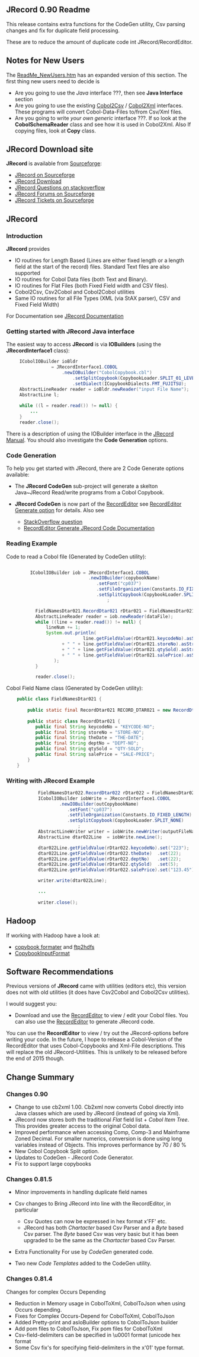 ## JRecord 0.90 Readme
This release contains extra functions for the CodeGen utility,
Csv parsing changes and fix for duplicate field processing.

These are to reduce the amount of duplicate code int JRecord/RecordEditor.

## Notes for New Users
The [ReadMe_NewUsers.htm](ReadMe_NewUsers.htm) has an expanded version of this section.
The first thing new users need to decide is

* Are you going to use the *Java* interface ???, then see **Java Interface** section
* Are you going to use the existing [Cobol2Csv](http://coboltocsv.sourceforge.net/wCbl2C02.htm) / [Cobol2Xml](http://coboltoxml.sourceforge.net/wCbl2X02.htm) interfaces. These programs will
convert Cobol-Data-Files to/from Csv/Xml files.
* Are you going to write *your own generic* interface ???. If so look at the **CobolSchemaReader** class
and see how it is used in Cobol2Xml. Also If copying files, look at **Copy** class.

## JRecord Download site

**JRecord** is available from [Sourceforge](https://sourceforge.net/projects/jrecord/):

* [JRecord on Sourceforge](https://sourceforge.net/projects/jrecord/)
* [JRecord Download](https://sourceforge.net/projects/jrecord/files/)
* [JRecord Questions on stackoverflow](https://stackoverflow.com/questions/tagged/jrecord)
* [JRecord Forums on Sourceforge](https://sourceforge.net/p/jrecord/discussion/)
* [JRecord Tickets on Sourceforge](https://sourceforge.net/p/jrecord/_list/tickets)

## JRecord

### Introduction

**JRecord** provides

* IO routines for Length Based (Lines are either fixed length or a length
field at the start of the record) files. Standard Text files are also supported
* IO routines for Cobol Data files (both Text and Binary).
* IO routines for Flat Files (both Fixed Field width and CSV files).
* Cobol2Csv, Csv2Cobol and Cobol2Cobol utilities
* Same IO routines for all File Types (XML (via StAX parser), CSV and Fixed Field Width) 

For Documentation see [JRecord Documentation](Docs/JRecordIntro.htm)

### Getting started with JRecord Java interface
The easiest way to access **JRecord** is via **IOBuilders** (using the **JRecordInterface1** class):

```java
     ICobolIOBuilder ioBldr 
                 = JRecordInterface1.COBOL
                     .newIOBuilder("CobolCopybook.cbl")
                         .setSplitCopybook(CopybookLoader.SPLIT_01_LEVEL)
                         .setDialect(ICopybookDialects.FMT_FUJITSU);
     AbstractLineReader reader = ioBldr.newReader("input File Name");
     AbstractLine l;
         
     while ((l = reader.read()) != null) {
         ...
     }
     reader.close();
```

There is a description of using the IOBuilder interface in the [JRecord Manual](Docs/JRecordIntro.htm#HDRIOBLDR"). You should also investigate
the **Code Generation** options.


### Code Generation
To help you get started with JRecord, there are 2 Code Generate options available:
 
* The **JRecord CodeGen** sub-project will generate a skelton Java~JRecord Read/write programs from a Cobol Copybook.
* **JRecord CodeGen** is now part of the [RecordEditor](https://sourceforge.net/projects/record-editor/)
see [RecordEditor Generate option](Docs/RecordEditorGenerate.htm) for details. Also see 

    * [StackOverflow question](https://stackoverflow.com/questions/46313332/how-do-you-generate-javajrecord-code-fror-a-cobol-copybook)
    * [RecordEditor Generate JRecord Code Documentation](http://record-editor.sourceforge.net/RecordEditorGenerate.htm)

### Reading Example

Code to read a Cobol file (Generated by CodeGen utility):

```java

         ICobolIOBuilder iob = JRecordInterface1.COBOL
                               .newIOBuilder(copybookName)
                                  .setFont("cp037")
                                  .setFileOrganization(Constants.IO_FIXED_LENGTH)
                                  .setSplitCopybook(CopybookLoader.SPLIT_NONE)
                                      ;  

           FieldNamesDtar021.RecordDtar021 rDtar021 = FieldNamesDtar021.RECORD_DTAR021;
           AbstractLineReader reader = iob.newReader(dataFile);
           while ((line = reader.read()) != null) {
               lineNum += 1;
               System.out.println(
                             line.getFieldValue(rDtar021.keycodeNo).asString()
                     + " " + line.getFieldValue(rDtar021.storeNo).asString()
                     + " " + line.getFieldValue(rDtar021.qtySold).asString()
                     + " " + line.getFieldValue(rDtar021.salePrice).asString()
                  );
           }

           reader.close();
```

Cobol Field Name class (Generated by CodeGen utility):

```java 
    public class FieldNamesDtar021 {
    
        public static final RecordDtar021 RECORD_DTAR021 = new RecordDtar021();
    
        public static class RecordDtar021 {
           public final String keycodeNo = "KEYCODE-NO";
           public final String storeNo = "STORE-NO";
           public final String theDate = "THE-DATE";
           public final String deptNo = "DEPT-NO";
           public final String qtySold = "QTY-SOLD";
           public final String salePrice = "SALE-PRICE";
        }
    }
```   

### Writing with JRecord Example

```java 
            FieldNamesDtar022.RecordDtar022 rDtar022 = FieldNamesDtar022.RECORD_DTAR022;
	        ICobolIOBuilder iobWrite = JRecordInterface1.COBOL
	                .newIOBuilder(outCopybookName)
	                   .setFont("cp037")
	                   .setFileOrganization(Constants.IO_FIXED_LENGTH)
	                   .setSplitCopybook(CopybookLoader.SPLIT_NONE)
	                       ;  
	        AbstractLineWriter writer = iobWrite.newWriter(outputFileName);
	        AbstractLine dtar022Line  = iobWrite.newLine();

            dtar022Line.getFieldValue(rDtar022.keycodeNo).set("223");
            dtar022Line.getFieldValue(rDtar022.theDate)  .set(22);
            dtar022Line.getFieldValue(rDtar022.deptNo)   .set(22);
            dtar022Line.getFieldValue(rDtar022.qtySold)  .set(5);
            dtar022Line.getFieldValue(rDtar022.salePrice).set("123.45");

            writer.write(dtar022Line);

            ...
            
            writer.close();
```

## Hadoop

If working with Hadoop have a look at:

* [copybook formater](https://github.com/gss2002/copybook_formatter) and [ftp2hdfs](https://github.com/gss2002/ftp2hdfs) 
* [CopybookInputFormat](https://github.com/tmalaska/CopybookInputFormat)

## Software Recommendations
Previous versions of **JRecord** came with utilities (editors etc), this version does not
with old utilities (it does have Csv2Cobol and Cobol2Csv utilities).

I would suggest you:
* Download and use the [RecordEditor](http://record-editor.sourceforge.net/) to view / edit your Cobol files.
You can also use the [RecordEditor](http://record-editor.sourceforge.net/) to generate JRecord code.

You can use the **RecordEditor** to view / try out the JRecord-options before writing your code.
In the future, I hope to release a Cobol-Version of the RecordEditor that uses Cobol-Copybooks and Xml-File
descriptions. This will replace the old JRecord-Utilities. This is unlikely to be released before the end of 2015 though.

##  Change Summary
     
### Changes 0.90

* Change to use cb2xml 1.00. Cb2xml now converts Cobol directly into Java classes which are used by JRecord (instead of going via Xml).
* JRecord now stores both the traditional *Flat* field list + *Cobol Item Tree*. This provides greater access to the original Cobol data.
* Improved performance when accessing Comp, Comp-3 and Mainframe Zoned Decimal. For smaller numerics, conversion is done using 
long variables instead of Objects. This improves performance by 70 / 80 %
* New Cobol Copybook Split option.
* Updates to CodeGen - JRecord Code Generator.
* Fix to support large copybooks

### Changes 0.81.5

* Minor improvements in handling duplicate field names
* Csv changes to Bring JRecord into line with the RecordEditor, in particular

    * Csv Quotes can now be expressed in hex format x'FF' etc.
    * JRecord has both *Chartacter* based Csv Parser and a *Byte* based  Csv parser.
      The *Byte* based  Csv was very basic but it has been upgraded to be the same as the  *Chartacter* based Csv Parser.

* Extra Functionality For use by *CodeGen* generated code. 
* Two new *Code Templates* added to the CodeGen utility.


### Changes 0.81.4

Changes for complex Occurs Depending

* Reduction in Memory usage in CobolToXml, CobolToJson when using Occurs depending.
* Fixes for Complex Occurs-Depend for CobolToXml, CobolToJson
* Added Pretty-print and asIoBuilder options to CobolToJson builder
* Add pom files to CobolToJson, Fix pom files for CobolToXml
* Csv-field-delimiters can be specified in \u0001 format (unicode hex format
* Some Csv fix's for specifying field-delimiters in the x'01' type format.


